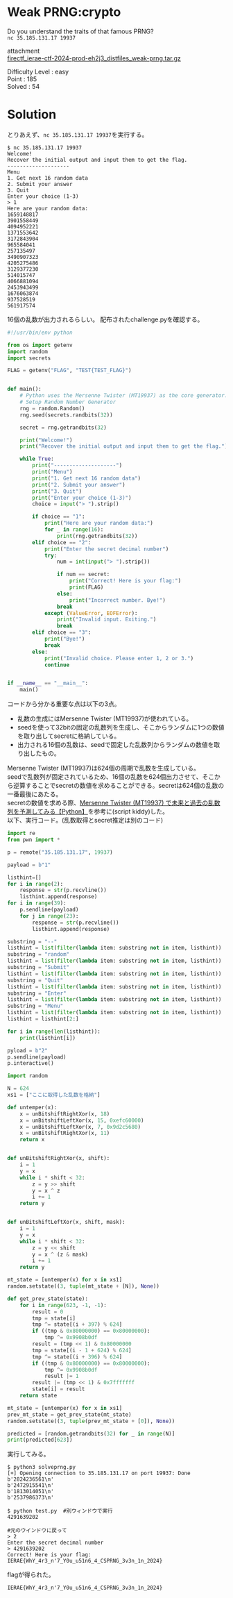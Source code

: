 # Weak PRNG:crypto

Do you understand the traits of that famous PRNG?\
`nc 35.185.131.17 19937`

attachment\
[firectf_ierae-ctf-2024-prod-eh2j3_distfiles_weak-prng.tar.gz](https://github.com/colza12/ctf_writeup/blob/main/IERAE%20CTF%202024/crypto/Weak%20PRNG/firectf_ierae-ctf-2024-prod-eh2j3_distfiles_weak-prng.tar.gz)

Difficulty Level : easy\
Point : 185\
Solved : 54

# Solution
とりあえず、`nc 35.185.131.17 19937`を実行する。
```
$ nc 35.185.131.17 19937
Welcome!
Recover the initial output and input them to get the flag.
--------------------
Menu
1. Get next 16 random data
2. Submit your answer
3. Quit
Enter your choice (1-3)
> 1
Here are your random data:
1659148817
3901558449
4094952221
1371553642
3172843904
965584041
257135497
3490907323
4205275486
3129377230
514015747
4066881094
2453943499
1676063874
937528519
561917574
```
16個の乱数が出力されるらしい。
配布されたchallenge.pyを確認する。
```python
#!/usr/bin/env python

from os import getenv
import random
import secrets

FLAG = getenv("FLAG", "TEST{TEST_FLAG}")


def main():
    # Python uses the Mersenne Twister (MT19937) as the core generator.
    # Setup Random Number Generator
    rng = random.Random()
    rng.seed(secrets.randbits(32))

    secret = rng.getrandbits(32)

    print("Welcome!")
    print("Recover the initial output and input them to get the flag.")

    while True:
        print("--------------------")
        print("Menu")
        print("1. Get next 16 random data")
        print("2. Submit your answer")
        print("3. Quit")
        print("Enter your choice (1-3)")
        choice = input("> ").strip()

        if choice == "1":
            print("Here are your random data:")
            for _ in range(16):
                print(rng.getrandbits(32))
        elif choice == "2":
            print("Enter the secret decimal number")
            try:
                num = int(input("> ").strip())

                if num == secret:
                    print("Correct! Here is your flag:")
                    print(FLAG)
                else:
                    print("Incorrect number. Bye!")
                break
            except (ValueError, EOFError):
                print("Invalid input. Exiting.")
                break
        elif choice == "3":
            print("Bye!")
            break
        else:
            print("Invalid choice. Please enter 1, 2 or 3.")
            continue


if __name__ == "__main__":
    main()
```
コードから分かる重要な点は以下の3点。
* 乱数の生成にはMersenne Twister (MT19937)が使われている。
* seedを使って32bitの固定の乱数列を生成し、そこからランダムに1つの数値を取り出してsecretに格納している。
* 出力される16個の乱数は、seedで固定した乱数列からランダムの数値を取り出したもの。

Mersenne Twister (MT19937)は624個の周期で乱数を生成している。\
seedで乱数列が固定されているため、16個の乱数を624個出力させて、そこから逆算することでsecretの数値を求めることができる。secretは624個の乱数の一番最後にあたる。\
secretの数値を求める際、[Mersenne Twister (MT19937) で未来と過去の乱数列を予測してみる【Python】](https://zenn.dev/hk_ilohas/articles/mersenne-twister-previous-state)を参考に(script kiddy)した。\
以下、実行コード。(乱数取得とsecret推定は別のコード)
```python:solveprng.py
import re
from pwn import *

p = remote("35.185.131.17", 19937)

payload = b"1"

listhint=[]
for i in range(2):
    response = str(p.recvline())
    listhint.append(response)
for i in range(39):
    p.sendline(payload)
    for j in range(23):
        response = str(p.recvline())
        listhint.append(response)

substring = "--"
listhint = list(filter(lambda item: substring not in item, listhint))
substring = "random"
listhint = list(filter(lambda item: substring not in item, listhint))
substring = "Submit"
listhint = list(filter(lambda item: substring not in item, listhint))
substring = "Quit"
listhint = list(filter(lambda item: substring not in item, listhint))
substring = "Enter"
listhint = list(filter(lambda item: substring not in item, listhint))
substring = "Menu"
listhint = list(filter(lambda item: substring not in item, listhint))
listhint = listhint[2:]

for i in range(len(listhint)):
    print(listhint[i])

pyload = b"2"
p.sendline(payload)
p.interactive()
```
```python:solveprng1.py
import random

N = 624
xs1 = ["ここに取得した乱数を格納"]

def untemper(x):
    x = unBitshiftRightXor(x, 18)
    x = unBitshiftLeftXor(x, 15, 0xefc60000)
    x = unBitshiftLeftXor(x, 7, 0x9d2c5680)
    x = unBitshiftRightXor(x, 11)
    return x


def unBitshiftRightXor(x, shift):
    i = 1
    y = x
    while i * shift < 32:
        z = y >> shift
        y = x ^ z
        i += 1
    return y


def unBitshiftLeftXor(x, shift, mask):
    i = 1
    y = x
    while i * shift < 32:
        z = y << shift
        y = x ^ (z & mask)
        i += 1
    return y

mt_state = [untemper(x) for x in xs1]
random.setstate((3, tuple(mt_state + [N]), None))

def get_prev_state(state):
    for i in range(623, -1, -1):
        result = 0
        tmp = state[i]
        tmp ^= state[(i + 397) % 624]
        if ((tmp & 0x80000000) == 0x80000000):
            tmp ^= 0x9908b0df
        result = (tmp << 1) & 0x80000000
        tmp = state[(i - 1 + 624) % 624]
        tmp ^= state[(i + 396) % 624]
        if ((tmp & 0x80000000) == 0x80000000):
            tmp ^= 0x9908b0df
            result |= 1
        result |= (tmp << 1) & 0x7fffffff
        state[i] = result
    return state

mt_state = [untemper(x) for x in xs1]
prev_mt_state = get_prev_state(mt_state)
random.setstate((3, tuple(prev_mt_state + [0]), None))

predicted = [random.getrandbits(32) for _ in range(N)]
print(predicted[623])
```
実行してみる。
```
$ python3 solveprng.py
[+] Opening connection to 35.185.131.17 on port 19937: Done
b'2824236561\n'
b'2472915541\n'
b'1813014051\n'
b'2537986373\n'

$ python test.py  #別ウィンドウで実行
4291639202

#元のウインドウに戻って
> 2
Enter the secret decimal number
> 4291639202
Correct! Here is your flag:
IERAE{WhY_4r3_n'7_Y0u_u51n6_4_CSPRNG_3v3n_1n_2024}
```
flagが得られた。

`IERAE{WhY_4r3_n'7_Y0u_u51n6_4_CSPRNG_3v3n_1n_2024}`
